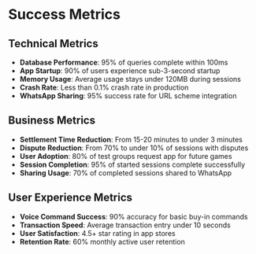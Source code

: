 # Success Metrics

## Technical Metrics
- **Database Performance**: 95% of queries complete within 100ms
- **App Startup**: 90% of users experience sub-3-second startup
- **Memory Usage**: Average usage stays under 120MB during sessions
- **Crash Rate**: Less than 0.1% crash rate in production
- **WhatsApp Sharing**: 95% success rate for URL scheme integration

## Business Metrics
- **Settlement Time Reduction**: From 15-20 minutes to under 3 minutes
- **Dispute Reduction**: From 70% to under 10% of sessions with disputes
- **User Adoption**: 80% of test groups request app for future games
- **Session Completion**: 95% of started sessions complete successfully
- **Sharing Usage**: 70% of completed sessions shared to WhatsApp

## User Experience Metrics
- **Voice Command Success**: 90% accuracy for basic buy-in commands
- **Transaction Speed**: Average transaction entry under 10 seconds
- **User Satisfaction**: 4.5+ star rating in app stores
- **Retention Rate**: 60% monthly active user retention
